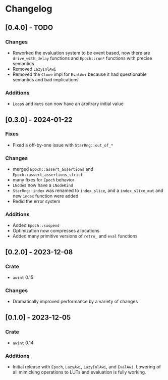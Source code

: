 # Changelog

## [0.4.0] - TODO
### Changes
- Reworked the evaluation system to be event based, now there are `drive_with_delay` functions and
  `Epoch::run*` functions with precise semantics
- Removed `LazyInlAwi`
- Removed the `Clone` impl for `EvalAwi` because it had questionable semantics and bad implications

### Additions
- `Loop`s and `Net`s can now have an arbitrary initial value

## [0.3.0] - 2024-01-22
### Fixes
- Fixed a off-by-one issue with `StarRng::out_of_*`

### Changes
- merged `Epoch::assert_assertions` and `Epoch::assert_assertions_strict`
- many fixes for `Epoch` behavior
- `LNode`s now have a `LNodeKind`
- `StarRng::index` was renamed to `index_slice`, and a `index_slice_mut` and new `index` function
  were added
- Redid the error system

### Additions
- Added `Epoch::suspend`
- Optimization now compresses allocations
- Added many primitive versions of `retro_` and `eval` functions

## [0.2.0] - 2023-12-08
### Crate
- `awint` 0.15

### Changes
- Dramatically improved performance by a variety of changes

## [0.1.0] - 2023-12-05
### Crate
- `awint` 0.14

### Additions
- Initial release with `Epoch`, `LazyAwi`, `LazyInlAwi`, and `EvalAwi`. Lowering of all mimicking
  operations to LUTs and evaluation is fully working.

